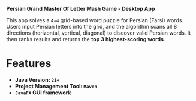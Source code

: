 **Persian Grand Master Of Letter Mash Game - Desktop App**

This app solves a `4×4` grid-based word puzzle for Persian (Farsi) words. 
Users input Persian letters into the grid, and the algorithm scans all 8 directions (horizontal, vertical, diagonal) to discover valid Persian words. 
It then ranks results and returns the **top 3 highest-scoring words**.

# Features

- **Java Version: `21+`**
- **Project Management Tool: `Maven`**
- **`JavaFX` GUI framework**
